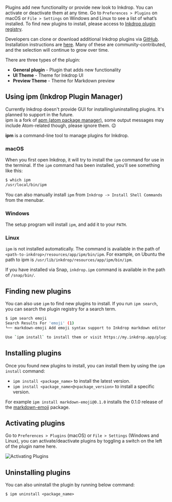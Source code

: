 Plugins add new functionality or provide new look to Inkdrop. You can activate or deactivate them at any time.
Go to `Preferences > Plugins` on macOS or `File > Settings` on Windows and Linux to see a list of what’s installed.
To find new plugins to install, please access to [Inkdrop plugin registry](https://my.inkdrop.app/plugins).

Developers can clone or download additional Inkdrop plugins via [GitHub](https://github.com/inkdropapp/). Installation instructions are [here](/manual/extend-inkdrop-with-plugins#installing-plugins). Many of these are community-contributed, and the selection will continue to grow over time.

There are three types of the plugin:

 * **General plugin** - Plugin that adds new functionality
 * **UI Theme** - Theme for Inkdrop UI
 * **Preview Theme** - Theme for Markdown preview

## Using ipm (Inkdrop Plugin Manager)

<div class="ui info message">
  Currently Inkdrop doesn't provide GUI for installing/uninstalling plugins. It's planned to support in the future.
</div>

<div class="ui message">
  ipm is a fork of <a href="https://github.com/atom/apm">apm (atom package manager)</a>, some output messages may include Atom-related though, please ignore them. 😉
</div>

**ipm** is a command-line tool to manage plugins for Inkdrop.

### macOS

When you first open Inkdrop, it will try to install the `ipm` command for use in the terminal.
If the `ipm` command has been installed, you'll see something like this:

```bash
$ which ipm
/usr/local/bin/ipm
```

You can also manually install `ipm` from `Inkdrop -> Install Shell Commands` from the menubar.

### Windows

The setup program will install `ipm`, and add it to your `PATH`.

### Linux

`ipm` is not installed automatically.
The command is available in the path of `<path-to-inkdrop>/resources/app/ipm/bin/ipm`.
For example, on Ubuntu the path to ipm is `/usr/lib/inkdrop/resources/app/ipm/bin/ipm`.

If you have installed via Snap, `inkdrop.ipm` command is available in the path of `/snap/bin/`.

## Finding new plugins

You can also use `ipm` to find new plugins to install. If you run `ipm search`, you can search the plugin registry for a search term.

```bash
$ ipm search emoji
Search Results For 'emoji' (1)
└── markdown-emoji Add emoji syntax support to Inkdrop markdown editor (0 downloads, 0 stars)

Use `ipm install` to install them or visit https://my.inkdrop.app/plugins to read more about them.
```

## Installing plugins

Once you found new plugins to install, you can install them by using the `ipm install` command:

 * `ipm install <package_name>` to install the latest version.
 * `ipm install <package_name>@<package_version>` to install a specific version.

For example `ipm install markdown-emoji@0.1.0` installs the 0.1.0 release of the [markdown-emoji](https://my.inkdrop.app/plugins/markdown-emoji) package.

## Activating plugins

Go to `Preferences > Plugins` (macOS) or `File > Settings` (Windows and Linux), you can activate/deactivate plugins by toggling a switch on the left of the plugin name here.

![Activating Plugins](/manual/06-plugins-preferences_activating.png)

## Uninstalling plugins

You can also uninstall the plugin by running below command:

```
$ ipm uninstall <package_name>
```
